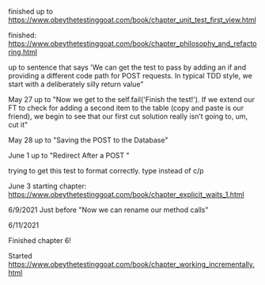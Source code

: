 finished up to https://www.obeythetestinggoat.com/book/chapter_unit_test_first_view.html

finished:  https://www.obeythetestinggoat.com/book/chapter_philosophy_and_refactoring.html

up to sentence that says 'We can get the test to pass by adding an if and providing a different code path for POST requests. In typical TDD style, we start with a deliberately silly return value"

May 27 up to "Now we get to the self.fail('Finish the test!'). If we extend our FT to check for adding a second item to the table (copy and paste is our friend), we begin to see that our first cut solution really isn’t going to, um, cut it"

May 28 up to "Saving the POST to the Database"

June 1 up to "Redirect After a POST
"

trying to get this test to format correctly. type instead of c/p

June 3 starting chapter: https://www.obeythetestinggoat.com/book/chapter_explicit_waits_1.html


6/9/2021
Just before "Now we can rename our method calls"

6/11/2021

Finished chapter 6!

Started https://www.obeythetestinggoat.com/book/chapter_working_incrementally.html

